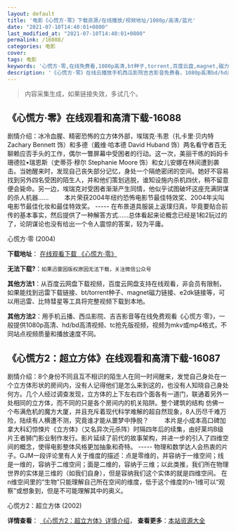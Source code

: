 ```yaml
---
layout: default
title: '电影《心慌方·零》下载资源/在线播放/视频地址/1080p/高清/蓝光'
date: "2021-07-10T14:40:01+0800"
last_modified_at: "2021-07-10T14:40:01+0800"
permalink: /16088/
categories: 电影
cover:
tags: 电影
keywords: '心慌方·零,在线免费看,1080p高清,bt种子,torrent,百度云盘,magnet,磁力链,迅雷下载资源'
description: '《心慌方·零》在线云播放手机西瓜影院吉吉影音免费看，1080p高清bd/hd未删减完整版和tc抢先枪版，mkv/mp4格式，附带bt/torrent种子、magnet/磁力链、百度云盘、网盘资源迅雷下载链接'
---
```


>内容采集生成，如果链接失效，多试几个。


## 《心慌方·零》在线观看和高清下载-16088

剧情介绍：冰冷血腥、精密恐怖的立方体外部，埃瑞克·韦恩（扎卡里·贝内特 Zachary Bennett 饰）和多德（戴维·哈本德 David Huband 饰）两名看守者百无聊赖应否手头的工作，偶尔一瞥屏幕中受困者的行动。这一次，美丽干练的妈妈卡珊德拉•瑞恩斯（史蒂芬·穆尔 Stephanie Moore 饰）和女儿安娜在林间遭到袭击。当她醒来时，发现自己丧失部分记忆，身处一个隔绝密闭的空间。她好不容易找到另外四名受困的陌生人，并和他们策划逃脱，谁知设施内杀机四伏，稍不留意便会毙命。另一边，埃瑞克对受困者渐渐产生同情，他似乎试图破坏这座充满阴谋的杀人机器……  　　本片荣获2004年纽约恐怖电影节最佳特效奖、2004年尖叫电影节最佳化妆和最佳特效奖。 ----- 在布景道具服装上返璞归真，毕竟要贴合前传的基本事实，然后提供了一种解答方式……总体看起来论概念已经是1和2玩过的了，论阴谋论也没有给出一个令人震惊的答案，较为平庸。


心慌方·零 (2004)

**下载地址**： [在线观看下载 《心慌方·零》](https://www.btbtdy.me/btdy/dy4238.html) 


**无法下载?**：`如果迅雷因版权原因无法下载，关注微信公众号 `

**其他方法1**：从百度云网盘下载视频，百度云网盘支持在线观看，非会员有限制，如果能找到迅雷下载链接、bt/torrent种子、magnet磁力链接、e2dk链接等，可以用迅雷、比特彗星等工具将完整视频下载到本地。

**其他方法2**：用手机云播、西瓜影院、吉吉影音等在线免费观看《心慌方·零》，一般提供1080p高清、hd/bd高清视频、tc抢先版视频，视频为mkv或mp4格式，不同站点视频质量和播放速度不同。


## 《心慌方2：超立方体》在线观看和高清下载-16087

剧情介绍：8个身份不同且互不相识的陌生人在同一时间醒来，发觉自己身处在一个立方体形状的房间内，没有人记得他们是怎么来到这的，也没有人知晓自己身处何方。几个人经过调查发现，立方体的上下左右四个面各有一道门，联通着另外一处相同的立方体，而不同的只是各个房间内的机关陷阱。整个建筑的结构 仿佛一个布满危机的魔方大厦，并且充斥着现代科学难解的超自然现象，8人历尽千难万险，陆续有人横遭不测，究竟谁才能从噩梦中挣脱？  　　本片是小成本高口碑加拿大科幻惊悚片《立方体》（又名异次元杀阵）时隔四年后的续集，由好莱坞B级片王者狮门影业制作发行。影片延续了前代的故事架构，并进一步的引入了四维空间的概念，使得电影整体风格更加抽象和奇特。 ----- 物理和数学达人会热衷的片子。GJM一段评论里有人关于维度的描述：点是零维的，并容纳于一维空间；线是一维的，容纳于二维空间；面是二维的，容纳于三维；以此类推，我们所在物理世界的实体是三维的（如我们自身），但是容纳我们这个实体的就是四维空间。 在n维空间里的“生物”只能理解自己所在空间的维度，低于这个维度的n-1维可以“观察”或想象到，但是不可能理解其中的奥义。


心慌方2：超立方体 (2002)

**详情查看**： [《心慌方2：超立方体》详情介绍](/movie/16087/)， **查看更多**：[本站资源大全](/movie/t/all/)


